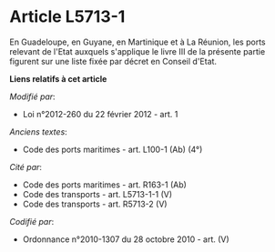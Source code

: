 # Article L5713-1

En Guadeloupe, en Guyane, en Martinique et à La Réunion, les ports relevant de l'Etat auxquels s'applique le livre III de la
présente partie figurent sur une liste fixée par décret en Conseil d'Etat.

**Liens relatifs à cet article**

_Modifié par_:

  - Loi n°2012-260 du 22 février 2012 - art. 1

_Anciens textes_:

  - Code des ports maritimes - art. L100-1 (Ab) (4°)

_Cité par_:

  - Code des ports maritimes - art. R163-1 (Ab)
  - Code des transports - art. L5713-1-1 (V)
  - Code des transports - art. R5713-2 (V)

_Codifié par_:

  - Ordonnance n°2010-1307 du 28 octobre 2010 - art. (V)
